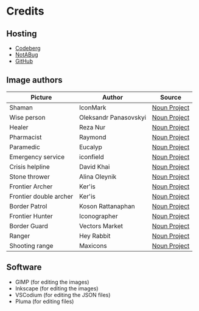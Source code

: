 # Credits

## Hosting

- [Codeberg](https://codeberg.org/mark22k/UnCiv-Extra-Units)
- [NotABug](https://notabug.org/mark22k/UnCiv-Extra-Units)
- [GitHub](https://github.com/marek22k/Extra-Units)

## Image authors

| Picture | Author | Source |
| --- | --- | --- |
| Shaman | IconMark | [Noun Project](https://thenounproject.com/icon/shaman-3517046/) |
| Wise person | Oleksandr Panasovskyi | [Noun Project](https://thenounproject.com/icon/caring-hands-2228943/) |
| Healer | Reza Nur | [Noun Project](https://thenounproject.com/icon/heal-5644473/) |
| Pharmacist | Raymond | [Noun Project](https://thenounproject.com/icon/medical-1053629/) |
| Paramedic | Eucalyp | [Noun Project](https://thenounproject.com/icon/paramedic-5265313/) |
| Emergency service | iconfield | [Noun Project](https://thenounproject.com/icon/hospital-5565148/) |
| Crisis helpline | David Khai | [Noun Project](https://thenounproject.com/icon/support-3349332/) |
| Stone thrower | Alina Oleynik | [Noun Project](https://thenounproject.com/icon/unrest-854428/) |
| Frontier Archer | Ker'is | [Noun Project](https://thenounproject.com/icon/archer-991224/) |
| Frontier double archer | Ker'is | [Noun Project](https://thenounproject.com/icon/archer-991230/) |
| Border Patrol | Koson Rattanaphan | [Noun Project](https://thenounproject.com/icon/police-2426065/) |
| Frontier Hunter | Iconographer | [Noun Project](https://thenounproject.com/icon/guard-4909569/)|
| Border Guard | Vectors Market | [Noun Project](https://thenounproject.com/icon/army-soldier-2052160/) |
| Ranger | Hey Rabbit | [Noun Project](https://thenounproject.com/icon/police-4706191/) |
| Shooting range | Maxicons | [Noun Project](https://thenounproject.com/icon/target-5052274/) |

## Software

- GIMP (for editing the images)
- Inkscape (for editing the images)
- VSCodium (for editing the JSON files)
- Pluma (for editing files)


